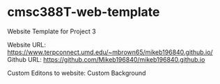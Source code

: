 # cmsc388T-web-template

Website Template for Project 3

Website URL: https://www.terpconnect.umd.edu/~mbrown65/mikeb196840.github.io/
Github URL: https://github.com/Mikeb196840/mikeb196840.github.io

Custom Editons to website: Custom Background
